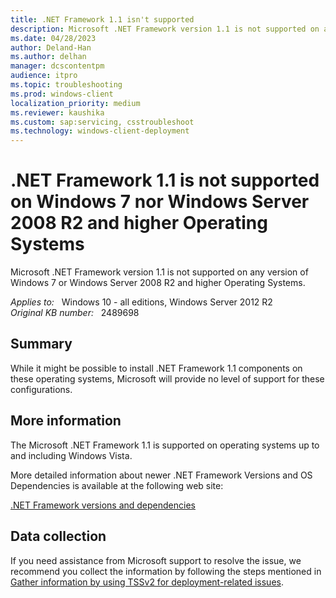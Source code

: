 ```yaml
---
title: .NET Framework 1.1 isn't supported
description: Microsoft .NET Framework version 1.1 is not supported on any version of Windows 7 or Windows Server 2008 R2 and higher Operating Systems.
ms.date: 04/28/2023
author: Deland-Han
ms.author: delhan
manager: dcscontentpm
audience: itpro
ms.topic: troubleshooting
ms.prod: windows-client
localization_priority: medium
ms.reviewer: kaushika
ms.custom: sap:servicing, csstroubleshoot
ms.technology: windows-client-deployment
---
```

# .NET Framework 1.1 is not supported on Windows 7 nor Windows Server 2008 R2 and higher Operating Systems

Microsoft .NET Framework version 1.1 is not supported on any version of Windows 7 or Windows Server 2008 R2 and higher Operating Systems.

_Applies to:_ &nbsp; Windows 10 - all editions, Windows Server 2012 R2  
_Original KB number:_ &nbsp; 2489698

## Summary

While it might be possible to install .NET Framework 1.1 components on these operating systems, Microsoft will provide no level of support for these configurations.

## More information

The Microsoft .NET Framework 1.1 is supported on operating systems up to and including Windows Vista.

More detailed information about newer .NET Framework Versions and OS Dependencies is available at the following web site:

[.NET Framework versions and dependencies](/dotnet/framework/migration-guide/versions-and-dependencies)

## Data collection

If you need assistance from Microsoft support to resolve the issue, we recommend you collect the information by following the steps mentioned in [Gather information by using TSSv2 for deployment-related issues](../windows-troubleshooters/gather-information-using-tssv2-deployment.md).
